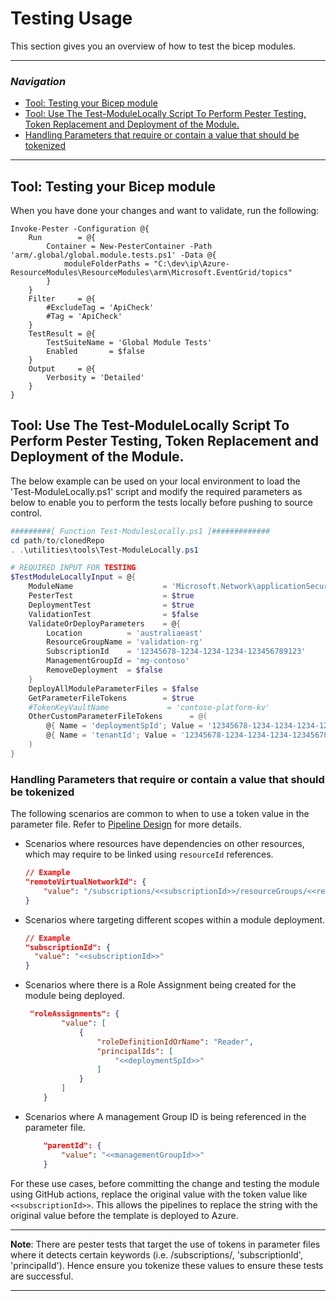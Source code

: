 # Testing Usage

This section gives you an overview of how to test the bicep modules.

---

### _Navigation_

- [Tool: Testing your Bicep module](#tool-testing-your-bicep-module)
- [Tool: Use The Test-ModuleLocally Script To Perform Pester Testing, Token Replacement and Deployment of the Module.](#tool-use-the-test-modulelocally-script-to-perform-pester-testing-token-replacement-and-deployment-of-the-module)
- [Handling Parameters that require or contain a value that should be tokenized](#handling-parameters-that-require-or-contain-a-value-that-should-be-tokenized)

---

## Tool: Testing your Bicep module

When you have done your changes and want to validate, run the following:

```pwsh
Invoke-Pester -Configuration @{
    Run        = @{
        Container = New-PesterContainer -Path 'arm/.global/global.module.tests.ps1' -Data @{
            moduleFolderPaths = "C:\dev\ip\Azure-ResourceModules\ResourceModules\arm\Microsoft.EventGrid/topics"
        }
    }
    Filter     = @{
        #ExcludeTag = 'ApiCheck'
        #Tag = 'ApiCheck'
    }
    TestResult = @{
        TestSuiteName = 'Global Module Tests'
        Enabled       = $false
    }
    Output     = @{
        Verbosity = 'Detailed'
    }
}
```

## Tool: Use The Test-ModuleLocally Script To Perform Pester Testing, Token Replacement and Deployment of the Module.

The below example can be used on your local environment to load the 'Test-ModuleLocally.ps1' script and modify the required parameters as below to enable you to perform the tests locally before pushing to source control.

```powershell
#########[ Function Test-ModulesLocally.ps1 ]#############
cd path/to/clonedRepo
. .\utilities\tools\Test-ModuleLocally.ps1

# REQUIRED INPUT FOR TESTING
$TestModuleLocallyInput = @{
    ModuleName                    = 'Microsoft.Network\applicationSecurityGroups'
    PesterTest                    = $true
    DeploymentTest                = $true
    ValidationTest                = $false
    ValidateOrDeployParameters    = @{
        Location          = 'australiaeast'
        ResourceGroupName = 'validation-rg'
        SubscriptionId    = '12345678-1234-1234-1234-123456789123'
        ManagementGroupId = 'mg-contoso'
        RemoveDeployment  = $false
    }
    DeployAllModuleParameterFiles = $false
    GetParameterFileTokens        = $true
    #TokenKeyVaultName             = 'contoso-platform-kv'
    OtherCustomParameterFileTokens      = @(
        @{ Name = 'deploymentSpId'; Value = '12345678-1234-1234-1234-123456789123' }
        @{ Name = 'tenantId'; Value = '12345678-1234-1234-1234-123456789123' }
    )
}

```

### Handling Parameters that require or contain a value that should be tokenized

The following scenarios are common to when to use a token value in the parameter file. Refer to [Pipeline Design](./PipelinesDesign) for more details.

- Scenarios where resources have dependencies on other resources, which may require to be linked using `resourceId` references.

    ```json
    // Example
    "remoteVirtualNetworkId": {
        "value": "/subscriptions/<<subscriptionId>>/resourceGroups/<<resourceGroupName>>/providers/Microsoft.Network/virtualNetworks/adp-sxx-az-vnet-x-peer01"
    }
    ```

- Scenarios where targeting different scopes within a module deployment.

    ```json
    // Example
    "subscriptionId": {
      "value": "<<subscriptionId>>"
    }
    ```

- Scenarios where there is a Role Assignment being created for the module being deployed.

    ```json
     "roleAssignments": {
            "value": [
                {
                    "roleDefinitionIdOrName": "Reader",
                    "principalIds": [
                        "<<deploymentSpId>>"
                    ]
                }
            ]
        }
    ```

- Scenarios where A management Group ID is being referenced in the parameter file.

    ```json
        "parentId": {
            "value": "<<managementGroupId>>"
        }

    ```

For these use cases, before committing the change and testing the module using GitHub actions, replace the original value with the token value like `<<subscriptionId>>`. This allows the pipelines to replace the string with the original value before the template is deployed to Azure.

---
**Note**: There are pester tests that target the use of tokens in parameter files where it detects certain keywords (i.e. /subscriptions/, 'subscriptionId', 'principalId'). Hence ensure you tokenize these values to ensure these tests are successful.

---

